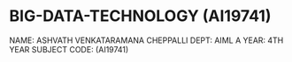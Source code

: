 # BIG-DATA-TECHNOLOGY (AI19741)

NAME: ASHVATH VENKATARAMANA CHEPPALLI
DEPT: AIML A
YEAR: 4TH YEAR
SUBJECT CODE: (AI19741)
